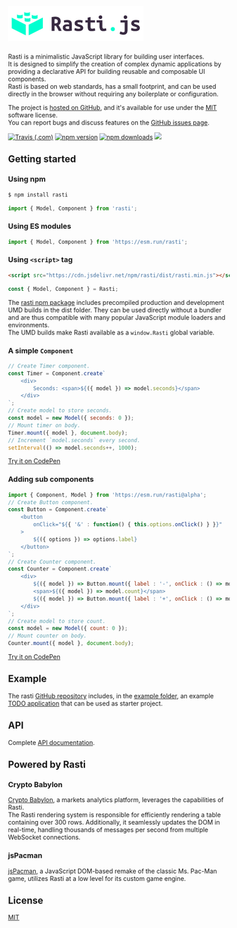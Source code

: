 # <a href="http://rasti.js.org"><img src="docs/logo.svg" height="80" alt="Rasti.js - JavaScript library for building user interfaces" aria-label="rasti.js.org" /></a>

Rasti is a minimalistic JavaScript library for building user interfaces.  
It is designed to simplify the creation of complex dynamic applications by providing a declarative API for building reusable and composable UI components.  
Rasti is based on web standards, has a small footprint, and can be used directly in the browser without requiring any boilerplate or configuration.  

The project is [hosted on GitHub](https://github.com/8tentaculos/rasti), and it's available for use under the [MIT](LICENSE.md) software license.  
You can report bugs and discuss features on the [GitHub issues page](https://github.com/8tentaculos/rasti/issues).

[![Travis (.com)](https://img.shields.io/travis/com/8tentaculos/rasti?style=flat-square)](https://app.travis-ci.com/8tentaculos/rasti)
[![npm version](https://img.shields.io/npm/v/rasti.svg?style=flat-square)](https://www.npmjs.com/package/rasti)
[![npm downloads](https://img.shields.io/npm/dm/rasti.svg?style=flat-square)](https://www.npmjs.com/package/rasti)
[![](https://data.jsdelivr.com/v1/package/npm/rasti/badge)](https://www.jsdelivr.com/package/npm/rasti)

## Getting started

### Using npm

```bash
$ npm install rasti
```

```javascript
import { Model, Component } from 'rasti';
```

### Using ES modules

```javascript
import { Model, Component } from 'https://esm.run/rasti';
```

### Using `<script>` tag

```html
<script src="https://cdn.jsdelivr.net/npm/rasti/dist/rasti.min.js"></script>
```

```javascript
const { Model, Component } = Rasti;
```

  The [rasti npm package](https://www.npmjs.com/package/rasti) includes precompiled production and development UMD builds in the dist folder. They can be used directly without a bundler and are thus compatible with many popular JavaScript module loaders and environments.  
  The UMD builds make Rasti available as a `window.Rasti` global variable.


### A simple `Component`

```javascript
// Create Timer component.
const Timer = Component.create`
    <div>
        Seconds: <span>${({ model }) => model.seconds}</span>
    </div>
`;
// Create model to store seconds.
const model = new Model({ seconds: 0 });
// Mount timer on body.
Timer.mount({ model }, document.body);
// Increment `model.seconds` every second.
setInterval(() => model.seconds++, 1000);
```

[Try it on CodePen](https://codepen.io/8tentaculos/pen/gOQxaOE?editors=0010)

### Adding sub components

```javascript
import { Component, Model } from 'https://esm.run/rasti@alpha';
// Create Button component.
const Button = Component.create`
    <button
        onClick="${{ '&' : function() { this.options.onClick() } }}"
    >
        ${({ options }) => options.label}
    </button>
`;
// Create Counter component.
const Counter = Component.create`
    <div>
        ${({ model }) => Button.mount({ label : '-', onClick : () => model.count-- })}
        <span>${({ model }) => model.count}</span>
        ${({ model }) => Button.mount({ label : '+', onClick : () => model.count++ })}
    </div>
`;
// Create model to store count.
const model = new Model({ count: 0 });
// Mount counter on body.
Counter.mount({ model }, document.body);
```

[Try it on CodePen](https://codepen.io/8tentaculos/pen/ZEZarEQ?editors=0010)

## Example

The rasti [GitHub repository](https://github.com/8tentaculos/rasti) includes, in the [example folder](https://github.com/8tentaculos/rasti/tree/master/example/todo), an example [TODO application](http://rasti.js.org/example/todo/index.html) that can be used as starter project.

## API

Complete [API documentation](docs/api.md).

## Powered by Rasti

### Crypto Babylon

[Crypto Babylon](https://cryptobabylon.net), a markets analytics platform, leverages the capabilities of Rasti.  
The Rasti rendering system is responsible for efficiently rendering a table containing over 300 rows. Additionally, it seamlessly updates the DOM in real-time, handling thousands of messages per second from multiple WebSocket connections.

### jsPacman

[jsPacman](https://pacman.js.org), a JavaScript DOM-based remake of the classic Ms. Pac-Man game, utilizes Rasti at a low level for its custom game engine.

## License

[MIT](LICENSE.md)
